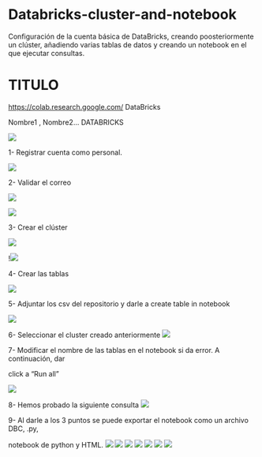 # Databricks-cluster-and-notebook
Configuración de la cuenta básica de DataBricks, creando poosteriormente un clúster, añadiendo varias tablas de datos y creando un notebook en el que ejecutar consultas.
# TITULO
https://colab.research.google.com/ DataBricks  

Nombre1 , Nombre2... DATABRICKS 

![](images_databricks/Scr1.jpeg)

1-  Registrar cuenta como personal. 

![](images_databricks/Scr2.jpeg)

2-  Validar el correo 

![](images_databricks/Scr3.jpeg)


![](images_databricks/Scr4.jpeg)


3-  Crear el clúster 

![](images_databricks/Screenshot_1.jpg)


!![](images_databricks/Screenshot_2.jpg)

4-  Crear las tablas 

![](images_databricks/Screenshot_3.jpg)

5-  Adjuntar los csv del repositorio y darle a create table in notebook

![](images_databricks/Screenshot_4.jpg)

6-  Seleccionar el cluster creado anteriormente
![](images_databricks/Screenshot_5.jpg)

7-  Modificar el nombre de las tablas en el notebook si da error. A continuación, dar 

click a “Run all” 

![](images_databricks/Screenshot_6.jpg)

8-  Hemos probado la siguiente consulta
![](images_databricks/Screenshot_7.jpg)

9-  Al darle a los 3 puntos se puede exportar el notebook como un archivo DBC, .py, 

notebook de python y HTML. 
![](images_databricks/Screenshot_8.jpg)
![](images_databricks/Screenshot_9.jpg)
![](images_databricks/Screenshot_10.jpg)
![](images_databricks/Screenshot_11.jpg)
![](images_databricks/Screenshot_12.jpg)
![](images_databricks/Screenshot_13.jpg)
![](images_databricks/Screenshot_14.jpg)


